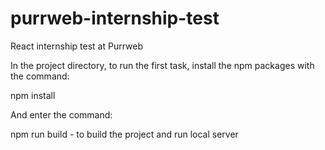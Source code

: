 # purrweb-internship-test
React internship test at Purrweb

In the project directory, to run the first task, install the npm packages with the command:

npm install

And enter the command:

npm run build - to build the project and run local server
